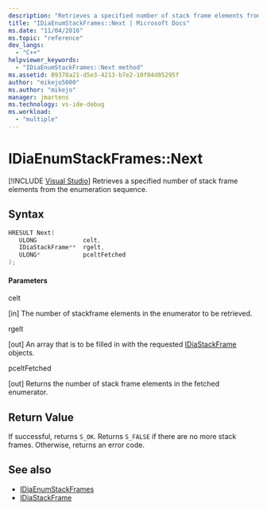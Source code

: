 ```yaml
---
description: "Retrieves a specified number of stack frame elements from the enumeration sequence."
title: "IDiaEnumStackFrames::Next | Microsoft Docs"
ms.date: "11/04/2016"
ms.topic: "reference"
dev_langs:
  - "C++"
helpviewer_keywords:
  - "IDiaEnumStackFrames::Next method"
ms.assetid: 09378a21-d5e3-4213-b7e2-10f04d85295f
author: "mikejo5000"
ms.author: "mikejo"
manager: jmartens
ms.technology: vs-ide-debug
ms.workload:
  - "multiple"
---
```

# IDiaEnumStackFrames::Next

 [!INCLUDE [Visual Studio](~/includes/applies-to-version/vs-not-mac.md)]
Retrieves a specified number of stack frame elements from the enumeration sequence.

## Syntax

```C++
HRESULT Next( 
   ULONG             celt,
   IDiaStackFrame**  rgelt,
   ULONG*            pceltFetched
);
```

#### Parameters
 celt

[in] The number of stackframe elements in the enumerator to be retrieved.

 rgelt

[out] An array that is to be filled in with the requested [IDiaStackFrame](../../debugger/debug-interface-access/idiastackframe.md) objects.

 pceltFetched

[out] Returns the number of stack frame elements in the fetched enumerator.

## Return Value
 If successful, returns `S_OK`. Returns `S_FALSE` if there are no more stack frames. Otherwise, returns an error code.

## See also
- [IDiaEnumStackFrames](../../debugger/debug-interface-access/idiaenumstackframes.md)
- [IDiaStackFrame](../../debugger/debug-interface-access/idiastackframe.md)

